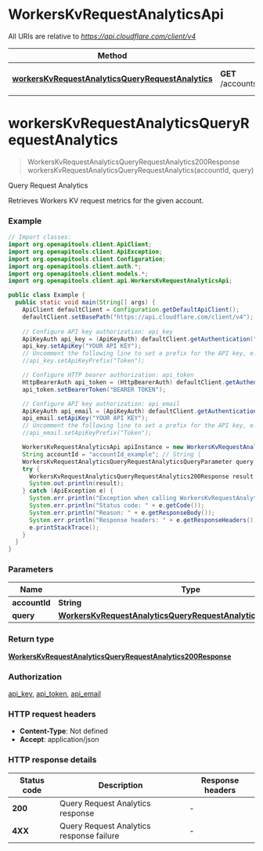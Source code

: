 # WorkersKvRequestAnalyticsApi

All URIs are relative to *https://api.cloudflare.com/client/v4*

| Method | HTTP request | Description |
|------------- | ------------- | -------------|
| [**workersKvRequestAnalyticsQueryRequestAnalytics**](WorkersKvRequestAnalyticsApi.md#workersKvRequestAnalyticsQueryRequestAnalytics) | **GET** /accounts/{account_id}/storage/analytics | Query Request Analytics |


<a id="workersKvRequestAnalyticsQueryRequestAnalytics"></a>
# **workersKvRequestAnalyticsQueryRequestAnalytics**
> WorkersKvRequestAnalyticsQueryRequestAnalytics200Response workersKvRequestAnalyticsQueryRequestAnalytics(accountId, query)

Query Request Analytics

Retrieves Workers KV request metrics for the given account.

### Example
```java
// Import classes:
import org.openapitools.client.ApiClient;
import org.openapitools.client.ApiException;
import org.openapitools.client.Configuration;
import org.openapitools.client.auth.*;
import org.openapitools.client.models.*;
import org.openapitools.client.api.WorkersKvRequestAnalyticsApi;

public class Example {
  public static void main(String[] args) {
    ApiClient defaultClient = Configuration.getDefaultApiClient();
    defaultClient.setBasePath("https://api.cloudflare.com/client/v4");
    
    // Configure API key authorization: api_key
    ApiKeyAuth api_key = (ApiKeyAuth) defaultClient.getAuthentication("api_key");
    api_key.setApiKey("YOUR API KEY");
    // Uncomment the following line to set a prefix for the API key, e.g. "Token" (defaults to null)
    //api_key.setApiKeyPrefix("Token");

    // Configure HTTP bearer authorization: api_token
    HttpBearerAuth api_token = (HttpBearerAuth) defaultClient.getAuthentication("api_token");
    api_token.setBearerToken("BEARER TOKEN");

    // Configure API key authorization: api_email
    ApiKeyAuth api_email = (ApiKeyAuth) defaultClient.getAuthentication("api_email");
    api_email.setApiKey("YOUR API KEY");
    // Uncomment the following line to set a prefix for the API key, e.g. "Token" (defaults to null)
    //api_email.setApiKeyPrefix("Token");

    WorkersKvRequestAnalyticsApi apiInstance = new WorkersKvRequestAnalyticsApi(defaultClient);
    String accountId = "accountId_example"; // String | 
    WorkersKvRequestAnalyticsQueryRequestAnalyticsQueryParameter query = new WorkersKvRequestAnalyticsQueryRequestAnalyticsQueryParameter(); // WorkersKvRequestAnalyticsQueryRequestAnalyticsQueryParameter | 
    try {
      WorkersKvRequestAnalyticsQueryRequestAnalytics200Response result = apiInstance.workersKvRequestAnalyticsQueryRequestAnalytics(accountId, query);
      System.out.println(result);
    } catch (ApiException e) {
      System.err.println("Exception when calling WorkersKvRequestAnalyticsApi#workersKvRequestAnalyticsQueryRequestAnalytics");
      System.err.println("Status code: " + e.getCode());
      System.err.println("Reason: " + e.getResponseBody());
      System.err.println("Response headers: " + e.getResponseHeaders());
      e.printStackTrace();
    }
  }
}
```

### Parameters

| Name | Type | Description  | Notes |
|------------- | ------------- | ------------- | -------------|
| **accountId** | **String**|  | |
| **query** | [**WorkersKvRequestAnalyticsQueryRequestAnalyticsQueryParameter**](.md)|  | [optional] |

### Return type

[**WorkersKvRequestAnalyticsQueryRequestAnalytics200Response**](WorkersKvRequestAnalyticsQueryRequestAnalytics200Response.md)

### Authorization

[api_key](../README.md#api_key), [api_token](../README.md#api_token), [api_email](../README.md#api_email)

### HTTP request headers

 - **Content-Type**: Not defined
 - **Accept**: application/json

### HTTP response details
| Status code | Description | Response headers |
|-------------|-------------|------------------|
| **200** | Query Request Analytics response |  -  |
| **4XX** | Query Request Analytics response failure |  -  |

